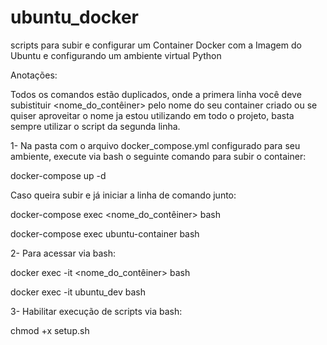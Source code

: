# ubuntu_docker
scripts para subir e configurar um Container Docker com a Imagem do Ubuntu e configurando um ambiente virtual Python

Anotações: 

Todos os comandos estão duplicados, onde a primera linha você deve subistituir <nome_do_contêiner> pelo nome do seu container criado ou se quiser aproveitar o nome ja estou utilizando em todo o projeto, basta sempre utilizar o script da segunda linha.

1- Na pasta com o arquivo docker_compose.yml configurado para seu ambiente, execute via bash o seguinte comando para subir o container:

docker-compose up -d

Caso queira subir e já iniciar a linha de comando junto:

docker-compose exec <nome_do_contêiner> bash

docker-compose exec ubuntu-container bash

2- Para acessar via bash:

docker exec -it <nome_do_contêiner> bash

docker exec -it ubuntu_dev bash

3- Habilitar execução de scripts via bash:

chmod +x setup.sh
